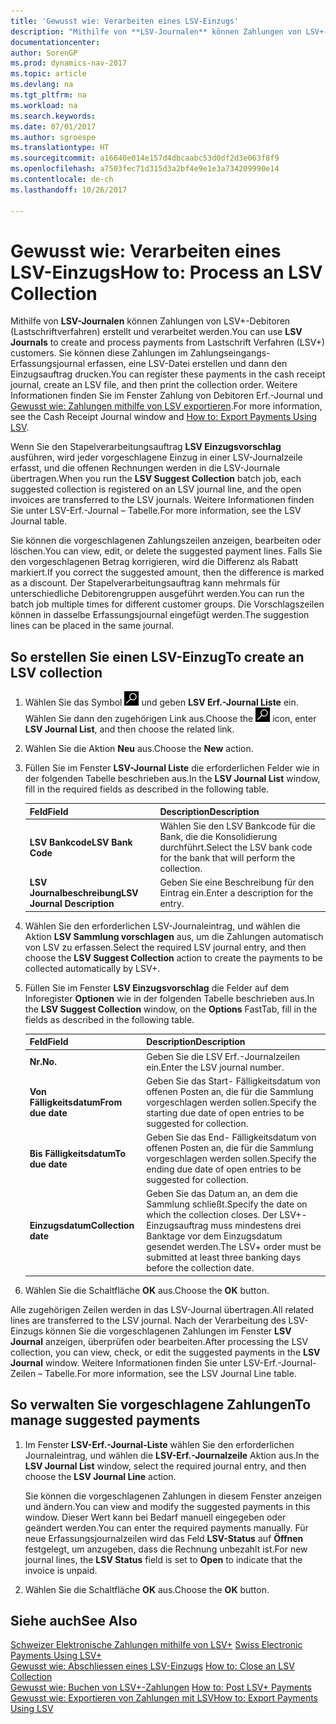 ```yaml
---
title: 'Gewusst wie: Verarbeiten eines LSV-Einzugs'
description: "Mithilfe von **LSV-Journalen** können Zahlungen von LSV+-Debitoren (Lastschriftverfahren) erstellt und verarbeitet werden. Sie können diese Zahlungen im Zahlungseingangs-Erfassungsjournal erfassen, eine LSV-Datei erstellen und dann den Einzugsauftrag drucken."
documentationcenter: 
author: SorenGP
ms.prod: dynamics-nav-2017
ms.topic: article
ms.devlang: na
ms.tgt_pltfrm: na
ms.workload: na
ms.search.keywords: 
ms.date: 07/01/2017
ms.author: sgroespe
ms.translationtype: HT
ms.sourcegitcommit: a16640e014e157d4dbcaabc53d0df2d3e063f8f9
ms.openlocfilehash: a7503fec71d315d3a2bf4e9e1e3a734209990e14
ms.contentlocale: de-ch
ms.lasthandoff: 10/26/2017

---
```

# <a name="how-to-process-an-lsv-collection"></a><span data-ttu-id="9b0d9-104">Gewusst wie: Verarbeiten eines LSV-Einzugs</span><span class="sxs-lookup"><span data-stu-id="9b0d9-104">How to: Process an LSV Collection</span></span>
<span data-ttu-id="9b0d9-105">Mithilfe von **LSV-Journalen** können Zahlungen von LSV+-Debitoren (Lastschriftverfahren) erstellt und verarbeitet werden.</span><span class="sxs-lookup"><span data-stu-id="9b0d9-105">You can use **LSV Journals** to create and process payments from Lastschrift Verfahren (LSV+) customers.</span></span> <span data-ttu-id="9b0d9-106">Sie können diese Zahlungen im Zahlungseingangs-Erfassungsjournal erfassen, eine LSV-Datei erstellen und dann den Einzugsauftrag drucken.</span><span class="sxs-lookup"><span data-stu-id="9b0d9-106">You can register these payments in the cash receipt journal, create an LSV file, and then print the collection order.</span></span> <span data-ttu-id="9b0d9-107">Weitere Informationen finden Sie im Fenster Zahlung von Debitoren Erf.-Journal und [Gewusst wie: Zahlungen mithilfe von LSV exportieren](how-to-export-payments-using-lsv.md).</span><span class="sxs-lookup"><span data-stu-id="9b0d9-107">For more information, see the Cash Receipt Journal window and [How to: Export Payments Using LSV](how-to-export-payments-using-lsv.md).</span></span>  

<span data-ttu-id="9b0d9-108">Wenn Sie den Stapelverarbeitungsauftrag **LSV Einzugsvorschlag** ausführen, wird jeder vorgeschlagene Einzug in einer LSV-Journalzeile erfasst, und die offenen Rechnungen werden in die LSV-Journale übertragen.</span><span class="sxs-lookup"><span data-stu-id="9b0d9-108">When you run the **LSV Suggest Collection** batch job, each suggested collection is registered on an LSV journal line, and the open invoices are transferred to the LSV journals.</span></span> <span data-ttu-id="9b0d9-109">Weitere Informationen finden Sie unter LSV-Erf.-Journal – Tabelle.</span><span class="sxs-lookup"><span data-stu-id="9b0d9-109">For more information, see the LSV Journal table.</span></span>  

<span data-ttu-id="9b0d9-110">Sie können die vorgeschlagenen Zahlungszeilen anzeigen, bearbeiten oder löschen.</span><span class="sxs-lookup"><span data-stu-id="9b0d9-110">You can view, edit, or delete the suggested payment lines.</span></span> <span data-ttu-id="9b0d9-111">Falls Sie den vorgeschlagenen Betrag korrigieren, wird die Differenz als Rabatt markiert.</span><span class="sxs-lookup"><span data-stu-id="9b0d9-111">If you correct the suggested amount, then the difference is marked as a discount.</span></span> <span data-ttu-id="9b0d9-112">Der Stapelverarbeitungsauftrag kann mehrmals für unterschiedliche Debitorengruppen ausgeführt werden.</span><span class="sxs-lookup"><span data-stu-id="9b0d9-112">You can run the batch job multiple times for different customer groups.</span></span> <span data-ttu-id="9b0d9-113">Die Vorschlagszeilen können in dasselbe Erfassungsjournal eingefügt werden.</span><span class="sxs-lookup"><span data-stu-id="9b0d9-113">The suggestion lines can be placed in the same journal.</span></span>  

## <a name="to-create-an-lsv-collection"></a><span data-ttu-id="9b0d9-114">So erstellen Sie einen LSV-Einzug</span><span class="sxs-lookup"><span data-stu-id="9b0d9-114">To create an LSV collection</span></span>  

1.  <span data-ttu-id="9b0d9-115">Wählen Sie das Symbol ![Nach Seite oder Bericht suchen](../../media/ui-search/search_small.png "Nach Seite ober Bericht suchen") und geben **LSV Erf.-Journal Liste** ein. Wählen Sie dann den zugehörigen Link aus.</span><span class="sxs-lookup"><span data-stu-id="9b0d9-115">Choose the ![Search for Page or Report](../../media/ui-search/search_small.png "Search for Page or Report icon") icon, enter **LSV Journal List**, and then choose the related link.</span></span>  
2.  <span data-ttu-id="9b0d9-116">Wählen Sie die Aktion **Neu** aus.</span><span class="sxs-lookup"><span data-stu-id="9b0d9-116">Choose the **New** action.</span></span>  
3.  <span data-ttu-id="9b0d9-117">Füllen Sie im Fenster **LSV-Journal Liste** die erforderlichen Felder wie in der folgenden Tabelle beschrieben aus.</span><span class="sxs-lookup"><span data-stu-id="9b0d9-117">In the **LSV Journal List** window, fill in the required fields as described in the following table.</span></span>  

    |<span data-ttu-id="9b0d9-118">Feld</span><span class="sxs-lookup"><span data-stu-id="9b0d9-118">Field</span></span>|<span data-ttu-id="9b0d9-119">Description</span><span class="sxs-lookup"><span data-stu-id="9b0d9-119">Description</span></span>|  
    |---------------------------------|---------------------------------------|  
    |<span data-ttu-id="9b0d9-120">**LSV Bankcode**</span><span class="sxs-lookup"><span data-stu-id="9b0d9-120">**LSV Bank Code**</span></span>|<span data-ttu-id="9b0d9-121">Wählen Sie den LSV Bankcode für die Bank, die die Konsolidierung durchführt.</span><span class="sxs-lookup"><span data-stu-id="9b0d9-121">Select the LSV bank code for the bank that will perform the collection.</span></span>|  
    |<span data-ttu-id="9b0d9-122">**LSV Journalbeschreibung**</span><span class="sxs-lookup"><span data-stu-id="9b0d9-122">**LSV Journal Description**</span></span>|<span data-ttu-id="9b0d9-123">Geben Sie eine Beschreibung für den Eintrag ein.</span><span class="sxs-lookup"><span data-stu-id="9b0d9-123">Enter a description for the entry.</span></span>|

4.  <span data-ttu-id="9b0d9-124">Wählen Sie den erforderlichen LSV-Journaleintrag, und wählen die Aktion **LSV Sammlung vorschlagen** aus, um die Zahlungen automatisch von LSV zu erfassen.</span><span class="sxs-lookup"><span data-stu-id="9b0d9-124">Select the required LSV journal entry, and then choose the **LSV Suggest Collection** action to create the payments to be collected automatically by LSV+.</span></span>  
5.  <span data-ttu-id="9b0d9-125">Füllen Sie im Fenster **LSV Einzugsvorschlag** die Felder auf dem Inforegister **Optionen** wie in der folgenden Tabelle beschrieben aus.</span><span class="sxs-lookup"><span data-stu-id="9b0d9-125">In the **LSV Suggest Collection** window, on the **Options** FastTab, fill in the fields as described in the following table.</span></span>  

    |<span data-ttu-id="9b0d9-126">Feld</span><span class="sxs-lookup"><span data-stu-id="9b0d9-126">Field</span></span>|<span data-ttu-id="9b0d9-127">Description</span><span class="sxs-lookup"><span data-stu-id="9b0d9-127">Description</span></span>|  
    |---------------------------------|---------------------------------------|  
    |<span data-ttu-id="9b0d9-128">**Nr.**</span><span class="sxs-lookup"><span data-stu-id="9b0d9-128">**No.**</span></span>|<span data-ttu-id="9b0d9-129">Geben Sie die LSV Erf.-Journalzeilen ein.</span><span class="sxs-lookup"><span data-stu-id="9b0d9-129">Enter the LSV journal number.</span></span>|  
    |<span data-ttu-id="9b0d9-130">**Von Fälligkeitsdatum**</span><span class="sxs-lookup"><span data-stu-id="9b0d9-130">**From due date**</span></span>|<span data-ttu-id="9b0d9-131">Geben Sie das Start- Fälligkeitsdatum von offenen Posten an, die für die Sammlung vorgeschlagen werden sollen.</span><span class="sxs-lookup"><span data-stu-id="9b0d9-131">Specify the starting due date of open entries to be suggested for collection.</span></span>|  
    |<span data-ttu-id="9b0d9-132">**Bis Fälligkeitsdatum**</span><span class="sxs-lookup"><span data-stu-id="9b0d9-132">**To due date**</span></span>|<span data-ttu-id="9b0d9-133">Geben Sie das End- Fälligkeitsdatum von offenen Posten an, die für die Sammlung vorgeschlagen werden sollen.</span><span class="sxs-lookup"><span data-stu-id="9b0d9-133">Specify the ending due date of open entries to be suggested for collection.</span></span>|  
    |<span data-ttu-id="9b0d9-134">**Einzugsdatum**</span><span class="sxs-lookup"><span data-stu-id="9b0d9-134">**Collection date**</span></span>|<span data-ttu-id="9b0d9-135">Geben Sie das Datum an, an dem die Sammlung schließt.</span><span class="sxs-lookup"><span data-stu-id="9b0d9-135">Specify the date on which the collection closes.</span></span> <span data-ttu-id="9b0d9-136">Der LSV+-Einzugsauftrag muss mindestens drei Banktage vor dem Einzugsdatum gesendet werden.</span><span class="sxs-lookup"><span data-stu-id="9b0d9-136">The LSV+ order must be submitted at least three banking days before the collection date.</span></span>|  

6.  <span data-ttu-id="9b0d9-137">Wählen Sie die Schaltfläche **OK** aus.</span><span class="sxs-lookup"><span data-stu-id="9b0d9-137">Choose the **OK** button.</span></span>  

<span data-ttu-id="9b0d9-138">Alle zugehörigen Zeilen werden in das LSV-Journal übertragen.</span><span class="sxs-lookup"><span data-stu-id="9b0d9-138">All related lines are transferred to the LSV journal.</span></span> <span data-ttu-id="9b0d9-139">Nach der Verarbeitung des LSV-Einzugs können Sie die vorgeschlagenen Zahlungen im Fenster **LSV Journal** anzeigen, überprüfen oder bearbeiten.</span><span class="sxs-lookup"><span data-stu-id="9b0d9-139">After processing the LSV collection, you can view, check, or edit the suggested payments in the **LSV Journal** window.</span></span> <span data-ttu-id="9b0d9-140">Weitere Informationen finden Sie unter LSV-Erf.-Journal-Zeilen – Tabelle.</span><span class="sxs-lookup"><span data-stu-id="9b0d9-140">For more information, see the LSV Journal Line table.</span></span>  

## <a name="to-manage-suggested-payments"></a><span data-ttu-id="9b0d9-141">So verwalten Sie vorgeschlagene Zahlungen</span><span class="sxs-lookup"><span data-stu-id="9b0d9-141">To manage suggested payments</span></span>  

1.  <span data-ttu-id="9b0d9-142">Im Fenster **LSV-Erf.-Journal-Liste** wählen Sie den erforderlichen Journaleintrag, und wählen die **LSV-Erf.-Journalzeile** Aktion aus.</span><span class="sxs-lookup"><span data-stu-id="9b0d9-142">In the **LSV Journal List** window, select the required journal entry, and then choose the **LSV Journal Line** action.</span></span>  

    <span data-ttu-id="9b0d9-143">Sie können die vorgeschlagenen Zahlungen in diesem Fenster anzeigen und ändern.</span><span class="sxs-lookup"><span data-stu-id="9b0d9-143">You can view and modify the suggested payments in this window.</span></span> <span data-ttu-id="9b0d9-144">Dieser Wert kann bei Bedarf manuell eingegeben oder geändert werden.</span><span class="sxs-lookup"><span data-stu-id="9b0d9-144">You can enter the required payments manually.</span></span> <span data-ttu-id="9b0d9-145">Für neue Erfassungsjournalzeilen wird das Feld **LSV-Status** auf **Öffnen** festgelegt, um anzugeben, dass die Rechnung unbezahlt ist.</span><span class="sxs-lookup"><span data-stu-id="9b0d9-145">For new journal lines, the **LSV Status** field is set to **Open** to indicate that the invoice is unpaid.</span></span>  

3.  <span data-ttu-id="9b0d9-146">Wählen Sie die Schaltfläche **OK** aus.</span><span class="sxs-lookup"><span data-stu-id="9b0d9-146">Choose the **OK** button.</span></span>  

## <a name="see-also"></a><span data-ttu-id="9b0d9-147">Siehe auch</span><span class="sxs-lookup"><span data-stu-id="9b0d9-147">See Also</span></span>  
 <span data-ttu-id="9b0d9-148">[Schweizer Elektronische Zahlungen mithilfe von LSV+](swiss-electronic-payments-using-lsv-.md) </span><span class="sxs-lookup"><span data-stu-id="9b0d9-148">[Swiss Electronic Payments Using LSV+](swiss-electronic-payments-using-lsv-.md) </span></span>  
 <span data-ttu-id="9b0d9-149">[Gewusst wie: Abschliessen eines LSV-Einzugs](how-to-close-an-lsv-collection.md) </span><span class="sxs-lookup"><span data-stu-id="9b0d9-149">[How to: Close an LSV Collection](how-to-close-an-lsv-collection.md) </span></span>  
 <span data-ttu-id="9b0d9-150">[Gewusst wie: Buchen von LSV+-Zahlungen](how-to-post-lsv-payments.md) </span><span class="sxs-lookup"><span data-stu-id="9b0d9-150">[How to: Post LSV+ Payments](how-to-post-lsv-payments.md) </span></span>  
 [<span data-ttu-id="9b0d9-151">Gewusst wie: Exportieren von Zahlungen mit LSV</span><span class="sxs-lookup"><span data-stu-id="9b0d9-151">How to: Export Payments Using LSV</span></span>](how-to-export-payments-using-lsv.md)

